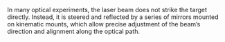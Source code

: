 In many optical experiments, the laser beam does not strike the target directly. Instead, it is steered and reflected by a series of mirrors mounted on kinematic mounts, which allow precise adjustment of the beam’s direction and alignment along the optical path.
